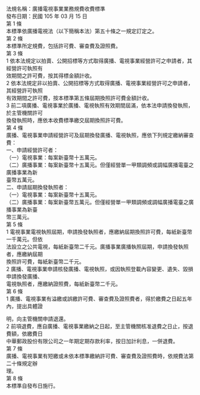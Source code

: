 法規名稱：廣播電視事業業務規費收費標準  
發布日期：民國 105 年 03 月 15 日  
第 1 條  
本標準依廣播電視法（以下簡稱本法）第五十條之一規定訂定之。  
第 2 條  
本標準所定規費，包括許可費、審查費及證照費。  
第 3 條  
1 依本法規定以拍賣、公開招標等方式取得廣播、電視事業經營許可之申請者，其經營許可執照有  
效期間之許可費，按其得標金額計收。  
2 依本法規定非以拍賣、公開招標等方式取得廣播、電視事業經營許可之申請者，其經營許可執照  
有效期間之許可費，按本標準第五條屆期換照許可費金額計收。  
3 前二項廣播、電視事業於廣播、電視執照有效期間屆滿，依本法申請換發執照，於主管機關許可  
換發執照時，應依本收費標準繳交屆期換照許可費。  
第 4 條  
廣播、電視事業申請經營許可及屆期換發廣播、電視執照，應依下列規定繳納審查費：  
一、申請經營許可者：  
（一）電視事業：每案新臺幣十五萬元。  
（二）廣播事業：每案新臺幣十五萬元。但僅經營單一甲類調頻或調幅廣播電臺之廣播事業為新  
臺幣五萬元。  
二、申請屆期換發執照者：  
（一）電視事業：每案新臺幣十五萬元。  
（二）廣播事業：每案新臺幣五萬元。但僅經營單一甲類調頻或調幅廣播電臺之廣播事業為新臺  
幣三萬元。  
第 5 條  
1 電視事業電視執照屆期，申請換發執照者，應繳納屆期換照許可費，每紙新臺幣一千萬元。但依  
法設立之公共電視，每紙新臺幣二千元。廣播事業廣播執照屆期，申請換發執照者，應繳納屆期  
換照許可費，每紙新臺幣二千元。  
2 廣播、電視事業申請核發廣播、電視執照，或因執照登載內容變更、遺失、毀損申請換發廣播、  
電視執照者，應繳納證照費，每紙新臺幣二千元。  
第 6 條  
1 廣播、電視事業有溢繳或誤繳許可費、審查費及證照費者，得於繳費之日起五年內，提出具體證  


明，向主管機關申請退還。  
2 前項退費，應自廣播、電視事業繳納之日起，至主管機關核准退費之日止，按退費額，依繳費日  
中華郵政股份有限公司之一年期定期存款利率，按日加計利息，一併退費。  
第 7 條  
廣播、電視事業有短繳或未依本標準繳納許可費、審查費及證照費時，依規費法第二十條規定辦  
理。  
第 8 條  
本標準自發布日施行。  


